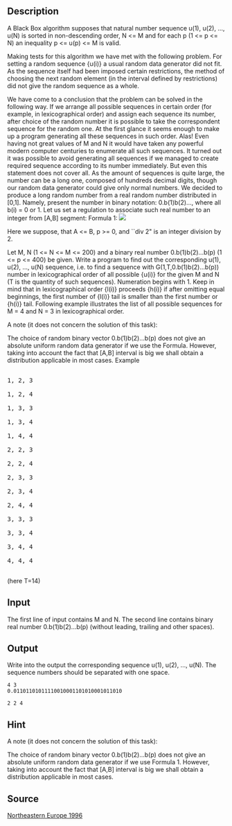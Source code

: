 <h2>Description</h2><p>A Black Box algorithm supposes that natural number sequence u(1), u(2), ..., u(N) is sorted in non-descending order, N &lt;= M and for each p (1 &lt;= p &lt;= N) an inequality p &lt;= u(p) &lt;= M is valid. 
</p>
Making tests for this algorithm we have met with the following problem. For setting a random sequence {u(i)} a usual random data generator did not fit. As the sequence itself had been imposed certain restrictions, the method of choosing the next random element (in the interval defined by restrictions) did not give the random sequence as a whole. 


We have come to a conclusion that the problem can be solved in the following way. If we arrange all possible sequences in certain order (for example, in lexicographical order) and assign each sequence its number, after choice of the random number it is possible to take the correspondent sequence for the random one. At the first glance it seems enough to make up a program generating all these sequences in such order. Alas! Even having not great values of M and N it would have taken any powerful modern computer centuries to enumerate all such sequences. It turned out it was possible to avoid generating all sequences if we managed to create required sequence according to its number immediately. But even this statement does not cover all. As the amount of sequences is quite large, the number can be a long one, composed of hundreds decimal digits, though our random data generator could give only normal numbers. We decided to produce a long random number from a real random number distributed in [0,1]. Namely, present the number in binary notation: 0.b(1)b(2)..., where all b(i) = 0 or 1. Let us set a regulation to associate such real number to an integer from [A,B] segment: 
Formula 1:
<img src="images/1445_1.jpg"><p>
</p>Here we suppose, that A &lt;= B, p &gt;= 0, and ``div 2" is an integer division by 2. 


Let M, N (1 &lt;= N &lt;= M &lt;= 200) and a binary real number 0.b(1)b(2)...b(p) (1 &lt;= p &lt;= 400) be given. Write a program to find out the corresponding u(1), u(2), ..., u(N) sequence, i.e. to find a sequence with G(1,T,0.b(1)b(2)...b(p)) number in lexicographical order of all possible {u(i)} for the given M and N (T is the quantity of such sequences). Numeration begins with 1. Keep in mind that in lexicographical order {l(i)} proceeds {h(i)} if after omitting equal beginnings, the first number of {l(i)} tail is smaller than the first number or {h(i)} tail. Following example illustrates the list of all possible sequences for M = 4 and N = 3 in lexicographical order. 

A note (it does not concern the solution of this task): 

The choice of random binary vector 0.b(1)b(2)...b(p) does not give an absolute uniform random data generator if we use the Formula. However, taking into account the fact that [A,B] interval is big we shall obtain a distribution applicable in most cases. 
Example 
<pre><br>1, 2, 3
<br>1, 2, 4
<br>1, 3, 3
<br>1, 3, 4
<br>1, 4, 4
<br>2, 2, 3
<br>2, 2, 4
<br>2, 3, 3
<br>2, 3, 4
<br>2, 4, 4
<br>3, 3, 3
<br>3, 3, 4
<br>3, 4, 4
<br>4, 4, 4
<br></pre><p>
</p>(here T=14)
<h2>Input</h2><p>The first line of input contains M and N. The second line contains binary real number 0.b(1)b(2)...b(p) (without leading, trailing and other spaces). </p><h2>Output</h2><p>Write into the output the corresponding sequence u(1), u(2), ..., u(N). The sequence numbers should be separated with one space.</p><pre><code class="language-input1">4 3
0.01101101011110010001101010001011010</code></pre><pre><code class="language-output1">2 2 4</code></pre><h2>Hint</h2><p>A note (it does not concern the solution of this task): 
</p>
The choice of random binary vector 0.b(1)b(2)...b(p) does not give an absolute uniform random data generator if we use Formula 1. However, taking into account the fact that [A,B] interval is big we shall obtain a distribution applicable in most cases.
<h2>Source</h2><a href="searchproblem?field=source&amp;key=Northeastern+Europe+1996">Northeastern Europe 1996</a>